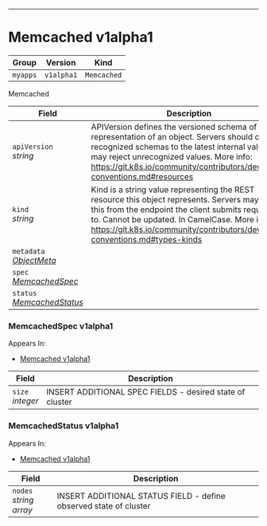 

-----------
# Memcached v1alpha1



Group        | Version     | Kind
------------ | ---------- | -----------
`myapps` | `v1alpha1` | `Memcached`







Memcached



Field        | Description
------------ | -----------
`apiVersion`<br /> *string*    | APIVersion defines the versioned schema of this representation of an object. Servers should convert recognized schemas to the latest internal value, and may reject unrecognized values. More info: https://git.k8s.io/community/contributors/devel/api-conventions.md#resources
`kind`<br /> *string*    | Kind is a string value representing the REST resource this object represents. Servers may infer this from the endpoint the client submits requests to. Cannot be updated. In CamelCase. More info: https://git.k8s.io/community/contributors/devel/api-conventions.md#types-kinds
`metadata`<br /> *[ObjectMeta](#objectmeta-v1)*    | 
`spec`<br /> *[MemcachedSpec](#memcachedspec-v1alpha1)*    | 
`status`<br /> *[MemcachedStatus](#memcachedstatus-v1alpha1)*    | 


### MemcachedSpec v1alpha1

<aside class="notice">
Appears In:

<ul>
<li><a href="#memcached-v1alpha1">Memcached v1alpha1</a></li>
</ul></aside>

Field        | Description
------------ | -----------
`size`<br /> *integer*    | INSERT ADDITIONAL SPEC FIELDS - desired state of cluster

### MemcachedStatus v1alpha1

<aside class="notice">
Appears In:

<ul>
<li><a href="#memcached-v1alpha1">Memcached v1alpha1</a></li>
</ul></aside>

Field        | Description
------------ | -----------
`nodes`<br /> *string array*    | INSERT ADDITIONAL STATUS FIELD - define observed state of cluster





